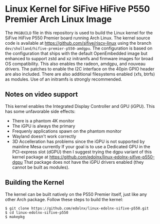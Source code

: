 # Linux Kernel for SiFive HiFive P550 Premier Arch Linux Image

The `PKGBUILD` file in this repository is used to build the Linux kernel for
the SiFive HiFive P550 Premier board running Arch Linux. The kernel source
code is available at https://github.com/sifive/riscv-linux using the branch
`dev/sholland/hifive-premier-p550-amdgpu`. The configuration is based on the 
configuration that ships with the default OpenEmbedded image but enhanced to
support zstd and xz initramfs and firmware images for broad OS compatibility.
This also enables the radeon, amdgpu, and nouveau drivers. The patches to
enable the I2C interface on the 40pin GPIO header are also included. There
are also additional filesystems enabled (xfs, btrfs) as modules. Use of an
initramfs is strongly recommended.

## Notes on video support

This kernel enables the Integrated Display Controller and GPU (iGPU). This
has some unfavorable side effects: 
 - There is a phantom 4K monitor
 - The iGPU is always the primary
 - Frequenly applications spawn on the phantom monitor
 - Wayland doesn't work correctly
 - 3D Accelleration has problems since the iGPU is not supported by mainline Mesa currently
If your goal is to use a Dedicated GPU in the PCI-express slot (dGPU)
then I suggest trying the dgpu variant of this kernel package at
    https://github.com/edolnx/linux-edolnx-sifive-p550-dgpu
That package does not have the iGPU drivers enabled (they cannot be built as modules).

## Building the Kernel

The kernel can be built natively on the P550 Premier itself, just like any
other Arch package. Follow these steps to build the kernel:

```console
$ git clone https://github.com/edolnx/linux-edolnx-sifive-p550.git
$ cd linux-edolnx-sifive-p550
$ makepkg
```

